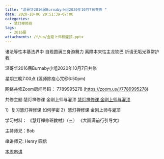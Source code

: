 ```yaml
---
title: "温哥华2016届Burnaby小组2020年10月7日共修 "
date: 2020-10-06 20:51:39-07:00
categories:
  - 慧灯禅修班
tags:
  - 2016届
attachments: /f/up/金刚上师和灌顶.pptx
---
```

诸法等性本基法界中 自现圆满三身游舞力 离障本来怙主龙钦巴 祈请无垢光尊常护我

温哥华2016届Burnaby小组2020年10月7日共修 

星期三晚7:00点 (莲师除疫心咒@6:50pm)

网络共修Zoom房间号码： 7789995278 (<https://zoom.us/j/7789995278>)

共修主题:慧灯禅修课 金刚上师与灌顶
[慧灯禅修课 金刚上师与灌顶](http://www.huidengzhiguang.com/index.php/huideng-zhiguang/huideng-zhiguang-01/154-a00017) 

1）复习慧灯禅修课 如何学密 
2）慧灯禅修课 金刚上师与灌顶 


学习材料：
《慧灯禅修班教材》（三）
《大圆满前行引导文》



主持师兄：Bob

串讲师兄: Henry 圆信

[本周串讲](http://huidengchanxiu.net/hdv/f/up/金刚上师和灌顶.pptx)